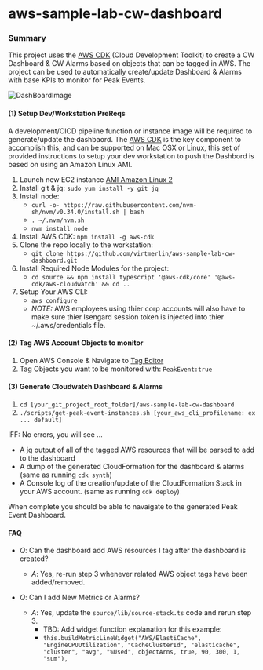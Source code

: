 # aws-sample-lab-cw-dashboard
### Summary

This project uses the [AWS CDK](https://aws.amazon.com/cdk/) (Cloud Development Toolkit) to create a CW Dashboard & CW Alarms based on objects that can be tagged in AWS. The project can be used to automatically create/update Dashboard & Alarms with base KPIs to monitor for Peak Events.

![DashBoardImage](https://github.com/virtmerlin/aws-sample-lab-cw-dashboard/blob/master/images/dashboard.png "dashboard")

#### (1) Setup Dev/Workstation PreReqs

A development/CICD pipeline function or instance image will be required to generate/update the dashbaord.  The [AWS CDK](https://aws.amazon.com/cdk/) is the key component to accomplish this, and can be supported on Mac OSX or Linux,  this set of provided instructions to setup your dev workstation to push the Dashbord is based on using an Amazon Linux AMI.

1. Launch new EC2 instance [AMI Amazon Linux 2](https://aws.amazon.com/amazon-linux-2/)
2. Install git & jq: `sudo yum install -y git jq`
3. Install node:
    - `curl -o- https://raw.githubusercontent.com/nvm-sh/nvm/v0.34.0/install.sh | bash`
    - `. ~/.nvm/nvm.sh`
    - `nvm install node`
4. Install AWS CDK: `npm install -g aws-cdk`
5. Clone the repo locally to the workstation:
    - `git clone https://github.com/virtmerlin/aws-sample-lab-cw-dashboard.git`
6. Install Required Node Modules for the project:
    - `cd source && npm install typescript '@aws-cdk/core' '@aws-cdk/aws-cloudwatch' && cd ..`
7. Setup Your AWS CLI:
    - `aws configure`
	 - _*NOTE:*_ AWS employees using thier corp accounts will also have to make sure thier Isengard session token is injected into thier ~/.aws/credentials file.

#### (2) Tag AWS Account Objects to monitor

1. Open AWS Console & Navigate to [Tag Editor](https://us-west-1.console.aws.amazon.com/resource-groups/tag-editor/find-resources)
2. Tag Objects you want to be monitored with:
     `PeakEvent:true`

#### (3) Generate Cloudwatch Dashboard & Alarms

1. `cd [your_git_project_root_folder]/aws-sample-lab-cw-dashboard`
2. `./scripts/get-peak-event-instances.sh [your_aws_cli_profilename: ex ... default]`


IFF: No errors, you will see ...

- A jq output of all of the tagged AWS resources that will be parsed to add to the dashboard
- A dump of the generated CloudFormation for the dashboard & alarms (same as running `cdk synth`)
- A Console log of the creation/update of the CloudFormation Stack in your AWS account. (same as running `cdk deploy`)

When complete you should be able to navaigate to the generated Peak Event Dashboard.


#### FAQ

- _*Q*_: Can the dashboard add AWS resources I tag after the dashboard is created?
   - _*A*_: Yes,  re-run step 3 whenever related AWS object tags have been added/removed.

- _*Q*_: Can I add New Metrics or Alarms?
   - _*A*_: Yes,  update the `source/lib/source-stack.ts` code and rerun step 3.
       - TBD: Add widget function explanation for this example:
       - `this.buildMetricLineWidget("AWS/ElastiCache", "EngineCPUUtilization", "CacheClusterId", "elasticache", "cluster", "avg", "%Used", objectArns, true, 90, 300, 1, "sum"),`